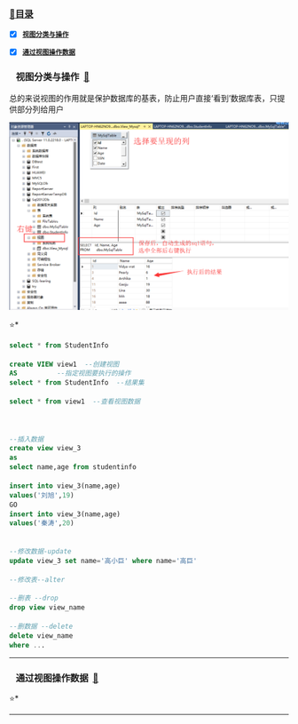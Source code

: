 ### <a  id="top" href="#top">:closed_book:目录 </a>


- [x] <a href="#01">**`视图分类与操作`**</a>
- [x] <a href="#02">**`通过视图操作数据`**</a>


### &nbsp;&nbsp; <a id="01">视图分类与操作</a>&nbsp;&nbsp;<a href="#top">:blue_book:</a>

总的来说视图的作用就是保护数据库的基表，防止用户直接‘看到’数据库表，只提供部分列给用户

![](https://github.com/swordboyASS/Rear-End/blob/master/Database/Picture/CreatView.png)

:star:*   
```sql
select * from StudentInfo 

create VIEW view1  --创建视图
AS			--指定视图要执行的操作
select * from StudentInfo  --结果集

select * from view1  --查看视图数据



--插入数据
create view view_3 
as
select name,age from studentinfo 

insert into view_3(name,age)   
values('刘旭',19)
GO
insert into view_3(name,age)
values('秦涛',20)


--修改数据-update
update view_3 set name='高小巨' where name='高巨'

--修改表--alter

--删表 --drop
drop view view_name

--删数据 --delete
delete view_name
where ...

```
---
### &nbsp;&nbsp; <a id="02">通过视图操作数据</a>&nbsp;&nbsp;<a href="#top">:blue_book:</a>

:star:* 

---
















